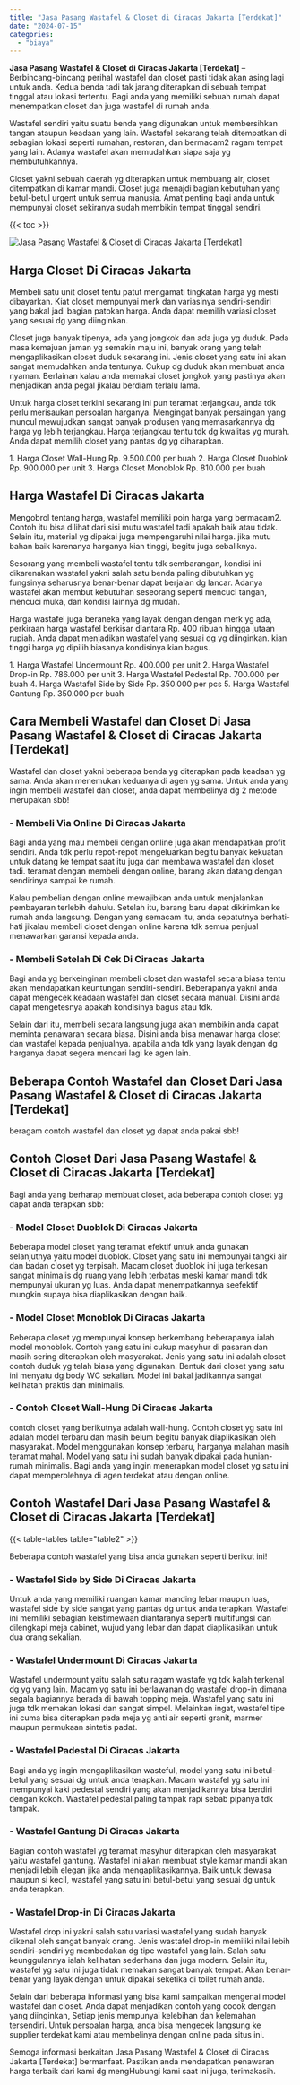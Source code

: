 ```yaml
---
title: "Jasa Pasang Wastafel & Closet di Ciracas Jakarta [Terdekat]"
date: "2024-07-15"
categories: 
  - "biaya"
---
```


**Jasa Pasang Wastafel & Closet di Ciracas Jakarta \[Terdekat\]** – Berbincang-bincang perihal wastafel dan closet pasti tidak akan asing lagi untuk anda. Kedua benda tadi tak jarang diterapkan di sebuah tempat tinggal atau lokasi tertentu. Bagi anda yang memiliki sebuah rumah dapat menempatkan closet dan juga wastafel di rumah anda.

Wastafel sendiri yaitu suatu benda yang digunakan untuk membersihkan tangan ataupun keadaan yang lain. Wastafel sekarang telah ditempatkan di sebagian lokasi seperti rumahan, restoran, dan bermacam2 ragam tempat yang lain. Adanya wastafel akan memudahkan siapa saja yg membutuhkannya.

Closet yakni sebuah daerah yg diterapkan untuk membuang air, closet ditempatkan di kamar mandi. Closet juga menajdi bagian kebutuhan yang betul-betul urgent untuk semua manusia. Amat penting bagi anda untuk mempunyai closet sekiranya sudah membikin tempat tinggal sendiri.

{{< toc >}}

![Jasa Pasang Wastafel & Closet di Ciracas Jakarta [Terdekat]](/images/wastafel-closet-murah20.png)

## Harga Closet Di Ciracas Jakarta

Membeli satu unit closet tentu patut mengamati tingkatan harga yg mesti dibayarkan. Kiat closet mempunyai merk dan variasinya sendiri-sendiri yang bakal jadi bagian patokan harga. Anda dapat memilih variasi closet yang sesuai dg yang diinginkan.

Closet juga banyak tipenya, ada yang jongkok dan ada juga yg duduk. Pada masa kemajuan jaman yg semakin maju ini, banyak orang yang telah mengaplikasikan closet duduk sekarang ini. Jenis closet yang satu ini akan sangat memudahkan anda tentunya. Cukup dg duduk akan membuat anda nyaman. Berlainan kalau anda memakai closet jongkok yang pastinya akan menjadikan anda pegal jikalau berdiam terlalu lama.

Untuk harga closet terkini sekarang ini pun teramat terjangkau, anda tdk perlu merisaukan persoalan harganya. Mengingat banyak persaingan yang muncul mewujudkan sangat banyak produsen yang memasarkannya dg harga yg lebih terjangkau. Harga terjangkau tentu tdk dg kwalitas yg murah. Anda dapat memilih closet yang pantas dg yg diharapkan.

1\. Harga Closet Wall-Hung Rp. 9.500.000 per buah 2. Harga Closet Duoblok Rp. 900.000 per unit 3. Harga Closet Monoblok Rp. 810.000 per buah

## Harga Wastafel Di Ciracas Jakarta

Mengobrol tentang harga, wastafel memiliki poin harga yang bermacam2. Contoh itu bisa dilihat dari sisi mutu wastafel tadi apakah baik atau tidak. Selain itu, material yg dipakai juga mempengaruhi nilai harga. jika mutu bahan baik karenanya harganya kian tinggi, begitu juga sebaliknya.

Sesorang yang membeli wastafel tentu tdk sembarangan, kondisi ini dikarenakan wastafel yakni salah satu benda paling dibutuhkan yg fungsinya seharusnya benar-benar dapat berjalan dg lancar. Adanya wastafel akan membut kebutuhan seseorang seperti mencuci tangan, mencuci muka, dan kondisi lainnya dg mudah.

Harga wastafel juga beraneka yang layak dengan dengan merk yg ada, perkiraan harga wastafel berkisar diantara Rp. 400 ribuan hingga jutaan rupiah. Anda dapat menjadikan wastafel yang sesuai dg yg diinginkan. kian tinggi harga yg dipilih biasanya kondisinya kian bagus.

1\. Harga Wastafel Undermount Rp. 400.000 per unit 2. Harga Wastafel Drop-in Rp. 786.000 per unit 3. Harga Wastafel Pedestal Rp. 700.000 per buah 4. Harga Wastafel Side by Side Rp. 350.000 per pcs 5. Harga Wastafel Gantung Rp. 350.000 per buah

## Cara Membeli Wastafel dan Closet Di Jasa Pasang Wastafel & Closet di Ciracas Jakarta \[Terdekat\]

Wastafel dan closet yakni beberapa benda yg diterapkan pada keadaan yg sama. Anda akan menemukan keduanya di agen yg sama. Untuk anda yang ingin membeli wastafel dan closet, anda dapat membelinya dg 2 metode merupakan sbb!

### \- Membeli Via Online Di Ciracas Jakarta

Bagi anda yang mau membeli dengan online juga akan mendapatkan profit sendiri. Anda tdk perlu repot-repot mengeluarkan begitu banyak kekuatan untuk datang ke tempat saat itu juga dan membawa wastafel dan kloset tadi. teramat dengan membeli dengan online, barang akan datang dengan sendirinya sampai ke rumah.

Kalau pembelian dengan online mewajibkan anda untuk menjalankan pembayaran terlebih dahulu. Setelah itu, barang baru dapat dikirimkan ke rumah anda langsung. Dengan yang semacam itu, anda sepatutnya berhati-hati jikalau membeli closet dengan online karena tdk semua penjual menawarkan garansi kepada anda.

### \- Membeli Setelah Di Cek Di Ciracas Jakarta

Bagi anda yg berkeinginan membeli closet dan wastafel secara biasa tentu akan mendapatkan keuntungan sendiri-sendiri. Beberapanya yakni anda dapat mengecek keadaan wastafel dan closet secara manual. Disini anda dapat mengetesnya apakah kondisinya bagus atau tdk.

Selain dari itu, membeli secara langsung juga akan membikin anda dapat meminta penawaran secara biasa. Disini anda bisa menawar harga closet dan wastafel kepada penjualnya. apabila anda tdk yang layak dengan dg harganya dapat segera mencari lagi ke agen lain.

## Beberapa Contoh Wastafel dan Closet Dari Jasa Pasang Wastafel & Closet di Ciracas Jakarta \[Terdekat\]

beragam contoh wastafel dan closet yg dapat anda pakai sbb!

## Contoh Closet Dari Jasa Pasang Wastafel & Closet di Ciracas Jakarta \[Terdekat\]

Bagi anda yang berharap membuat closet, ada beberapa contoh closet yg dapat anda terapkan sbb:

### \- Model Closet Duoblok Di Ciracas Jakarta

Beberapa model closet yang teramat efektif untuk anda gunakan selanjutnya yaitu model duoblok. Closet yang satu ini mempunyai tangki air dan badan closet yg terpisah. Macam closet duoblok ini juga terkesan sangat minimalis dg ruang yang lebih terbatas meski kamar mandi tdk mempunyai ukuran yg luas. Anda dapat menempatkannya seefektif mungkin supaya bisa diaplikasikan dengan baik.

### \- Model Closet Monoblok Di Ciracas Jakarta

Beberapa closet yg mempunyai konsep berkembang beberapanya ialah model monoblok. Contoh yang satu ini cukup masyhur di pasaran dan masih sering diterapkan oleh masyarakat. Jenis yang satu ini adalah closet contoh duduk yg telah biasa yang digunakan. Bentuk dari closet yang satu ini menyatu dg body WC sekalian. Model ini bakal jadikannya sangat kelihatan praktis dan minimalis.

### \- Contoh Closet Wall-Hung Di Ciracas Jakarta

contoh closet yang berikutnya adalah wall-hung. Contoh closet yg satu ini adalah model terbaru dan masih belum begitu banyak diaplikasikan oleh masyarakat. Model menggunakan konsep terbaru, harganya malahan masih teramat mahal. Model yang satu ini sudah banyak dipakai pada hunian-rumah minimalis. Bagi anda yang ingin menerapkan model closet yg satu ini dapat memperolehnya di agen terdekat atau dengan online.

## Contoh Wastafel Dari Jasa Pasang Wastafel & Closet di Ciracas Jakarta \[Terdekat\]

{{< table-tables table="table2" >}}

Beberapa contoh wastafel yang bisa anda gunakan seperti berikut ini!

### \- Wastafel Side by Side Di Ciracas Jakarta

Untuk anda yang memiliki ruangan kamar manding lebar maupun luas, wastafel side by side sangat yang pantas dg untuk anda terapkan. Wastafel ini memiliki sebagian keistimewaan diantaranya seperti multifungsi dan dilengkapi meja cabinet, wujud yang lebar dan dapat diaplikasikan untuk dua orang sekalian.

### \- Wastafel Undermount Di Ciracas Jakarta

Wastafel undermount yaitu salah satu ragam wastafe yg tdk kalah terkenal dg yg yang lain. Macam yg satu ini berlawanan dg wastafel drop-in dimana segala bagiannya berada di bawah topping meja. Wastafel yang satu ini juga tdk memakan lokasi dan sangat simpel. Melainkan ingat, wastafel tipe ini cuma bisa diterapkan pada meja yg anti air seperti granit, marmer maupun permukaan sintetis padat.

### \- Wastafel Padestal Di Ciracas Jakarta

Bagi anda yg ingin mengaplikasikan wasteful, model yang satu ini betul-betul yang sesuai dg untuk anda terapkan. Macam wastafel yg satu ini mempunyai kaki pedestal sendiri yang akan menjadikannya bisa berdiri dengan kokoh. Wastafel pedestal paling tampak rapi sebab pipanya tdk tampak.

### \- Wastafel Gantung Di Ciracas Jakarta

Bagian contoh wastafel yg teramat masyhur diterapkan oleh masyarakat yaitu wastafel gantung. Wastafel ini akan membuat style kamar mandi akan menjadi lebih elegan jika anda mengaplikasikannya. Baik untuk dewasa maupun si kecil, wastafel yang satu ini betul-betul yang sesuai dg untuk anda terapkan.

### \- Wastafel Drop-in Di Ciracas Jakarta

Wastafel drop ini yakni salah satu variasi wastafel yang sudah banyak dikenal oleh sangat banyak orang. Jenis wastafel drop-in memiliki nilai lebih sendiri-sendiri yg membedakan dg tipe wastafel yang lain. Salah satu keunggulannya ialah kelihatan sederhana dan juga modern. Selain itu, wastafel yg satu ini juga tidak memakan sangat banyak tempat. Akan benar-benar yang layak dengan untuk dipakai seketika di toilet rumah anda.

Selain dari beberapa informasi yang bisa kami sampaikan mengenai model wastafel dan closet. Anda dapat menjadikan contoh yang cocok dengan yang diinginkan, Setiap jenis mempunyai kelebihan dan kelemahan tersendiri. Untuk persoalan harga, anda bisa mengecek langsung ke supplier terdekat kami atau membelinya dengan online pada situs ini.

Semoga informasi berkaitan Jasa Pasang Wastafel & Closet di Ciracas Jakarta \[Terdekat\] bermanfaat. Pastikan anda mendapatkan penawaran harga terbaik dari kami dg mengHubungi kami saat ini juga, terimakasih.
